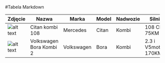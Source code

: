 #Tabela Markdown


| Zdjęcie   |Nazwa   | Marka  |  Model |  Nadwozie | Silnik | Moc silnika | Produkowany | 
|-----------|--------|-------|--------|----------|---------|-------------|-------------|
|![alt text][logo1] |Citan kombi 108| Mercedes|Citan | Kombi | 108 CDI 75KM | 75KM przy 4000obr/min| od 2012 roku|
|![alt text][logo2] |  Volkswagen Bora Kombi 2| Volkswagen |Bora| Kombi | 2.3 i V5motion 170KM |170KM przy 6200obr./min|od 2000 do 2005r|


[logo1]: https://cloud.githubusercontent.com/assets/138824/6326175/32e46b14-bb4f-11e4-9f14-78d49648e990.jpg "Logo mercedes" 
[logo2]: https://cloud.githubusercontent.com/assets/138824/6326204/88691382-bb4f-11e4-93b3-16d1d7389c79.jpg "Logo volkswagen"
